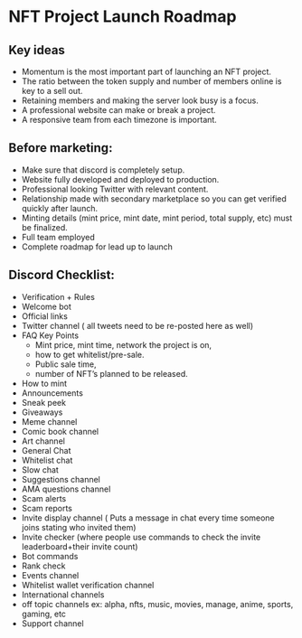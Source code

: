 # NFT Project Launch Roadmap 

## Key ideas
- Momentum is the most important part of launching an NFT project.
- The ratio between the token supply and number of members online is key to a sell out.
- Retaining members and making the server look busy is a focus.
- A professional website can make or break a project. 
- A responsive team from each timezone is important.

## Before marketing: 
- Make sure that discord is completely setup.
- Website fully developed and deployed to production.
- Professional looking Twitter with relevant content.
- Relationship made with secondary marketplace so you can get verified quickly after launch.
- Minting details (mint price, mint date, mint period, total supply, etc)  must be finalized.
- Full team employed 
- Complete roadmap for lead up to launch 

## Discord Checklist: 

- Verification + Rules 
- Welcome bot 
- Official links 
- Twitter channel ( all tweets need to be re-posted here as well) 
- FAQ Key Points 
  - Mint price, mint time, network the project is on, 
  - how to get whitelist/pre-sale. 
  - Public sale time, 
  - number of NFT’s planned to be released. 
- How to mint 
- Announcements 
- Sneak peek 
- Giveaways 
- Meme channel 
- Comic book channel 
- Art channel 
- General Chat 
- Whitelist chat 
- Slow chat 
- Suggestions channel 
- AMA questions channel 
- Scam alerts 
- Scam reports 
- Invite display channel ( Puts a message in chat every time someone joins stating who invited them) 
- Invite checker (where people use commands to check the invite leaderboard+their invite count) 
- Bot commands 
- Rank check 
- Events channel  
- Whitelist wallet verification channel 
- International channels 
- off topic channels ex: alpha, nfts, music, movies, manage, anime, sports, gaming, etc 
- Support channel  



 
